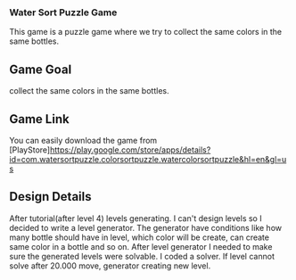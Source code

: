 ### Water Sort Puzzle Game
This game is a puzzle game where we try to collect the same colors in the same bottles.
## Game Goal
collect the same colors in the same bottles.
## Game Link
You can easily download the game from [PlayStore]https://play.google.com/store/apps/details?id=com.watersortpuzzle.colorsortpuzzle.watercolorsortpuzzle&hl=en&gl=us
## Design Details

After tutorial(after level 4) levels generating. I can't design levels so I decided to write a level generator.
The generator have conditions like how many bottle should have in level, which color will be create, can create same color in a bottle and so on. 
After level generator I needed to make sure the generated levels were solvable. I coded a solver. If level cannot solve after 20.000 move,
generator creating new level.
